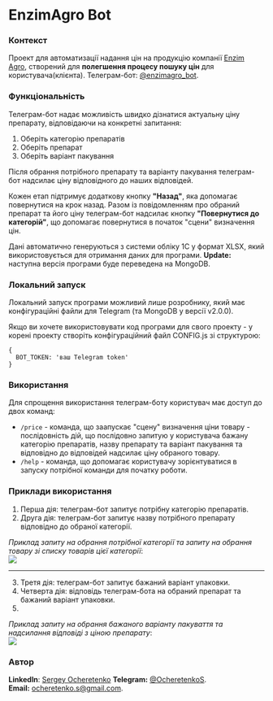 # EnzimAgro Bot

### Контекст
Проект для автоматизації надання цін на продукцію компанії [Enzim Agro](https://agro.enzim.biz/), створений для **полегшення процесу пошуку цін** для користувача(клієнта). Телеграм-бот: [@enzimagro_bot](https://t.me/enzimagro_bot).

### Функціональність
Телеграм-бот надає можливість швидко дізнатися актуальну ціну препарату, відповідаючи на конкретні запитання:
1. Оберіть категорію препаратів
2. Оберіть препарат
3. Оберіть варіант пакування

Після обрання потрібного препарату та варіанту пакування телеграм-бот надсилає ціну відповідного до наших відповідей.

Кожен етап підтримує додаткову кнопку **"Назад"**, яка допомагає повернутися на крок назад.
Разом із повідомленням про обраний препарат та його ціну телеграм-бот надсилає кнопку **"Повернутися до категорій"**, що допомагає повернутися в початок "сцени" визначення цін.

Дані автоматично генеруються з системи обліку 1С у формат XLSX, який використовується для отримання даних для програми.
**Update:** наступна версія програми буде переведена на MongoDB.

### Локальний запуск
Локальний запуск програми можливий лише розробнику, який має конфігураційні файли для Telegram (та MongoDB у версії v2.0.0). 

Якщо ви хочете використовувати код програми для свого проекту - у корені проекту створіть конфігураційний файл CONFIG.js зі структурою:
```code
{
  BOT_TOKEN: 'ваш Telegram token'
}
```

### Використання
Для спрощення використання телеграм-боту користувач має доступ до двох команд:
+ <code>/price</code> - команда, що заапускає "сцену" визначення ціни товару - послідовність дій, що послідовно запитую у користувача бажану категорію препаратів, назву препарату та варіант пакування та відповідно до відповідей надсилає ціну обраного товару.
+ <code>/help</code> - команда, що допомагає користувачу зорієнтуватися в запуску потрібної команди для початку роботи.

### Приклади використання
1. Перша дія: телеграм-бот запитує потрібну категорію препаратів.
2. Друга дія: телеграм-бот запитує назву потрібного препарату відповідно до обраної категорії.

*Приклад запиту на обрання потрібної категорії та запиту на обрання товару зі списку товарів цієї категорії*:  
<img src="https://user-images.githubusercontent.com/71709401/174485814-445fe70b-4a6a-4ae2-a548-43d775806c09.png">
***

3. Третя дія: телеграм-бот запитує бажаний варіант упаковки.
4. Четверта дія: відповідь телеграм-бота на обраний препарат та бажаний варіант упаковки.
5. 
*Приклад запиту на обрання бажаного варіанту пакуваття та надсилання відповіді з ціною препарату*:  
<img src="https://user-images.githubusercontent.com/71709401/174485874-409a7c2e-3d43-4017-a7f6-019053620ad4.png">

### Автор
**LinkedIn**: [Sergey Ocheretenko](https://www.linkedin.com/in/sergeyocheretenko/)
**Telegram:** [@OcheretenkoS](https://t.me/OcheretenkoS).  
**Email:** [ocheretenko.s@gmail.com](mailto:ocheretenko.s@gmail.com).  
